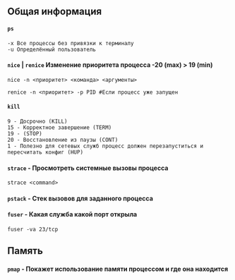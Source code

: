 ## Общая информация

#### ```ps```
```
-x Все процессы без привязки к терминалу
-u Определённый пользователь
```

#### ```nice``` | ```renice``` Изменение приоритета процесса -20 (max) > 19 (min)
```
nice -n <приоритет> <команда> <аргументы>

renice -n <приоритет> -р PID #Если процесс уже запущен
```

#### ```kill```
```
9 - Досрочно (KILL)
15 - Корректное завершение (TERM)
19 - (STOP)
20 - Восстановление из паузы (CONT)
1 - Полезно для сетевых служб процесс должен перезапуститься и пересчитать конфиг (HUP)
```

#### ```strace``` - Просмотреть системные вызовы процесса
```
strace <command>
```

#### ```pstack``` - Стек вызовов для заданного процесса

#### ```fuser``` - Какая служба какой порт открыла
```
fuser -va 23/tcp
```

## Память

#### ```pmap``` - Покажет использование памяти процессом и где она находится

